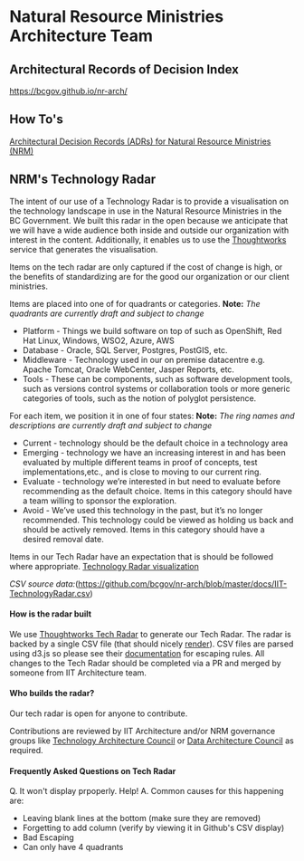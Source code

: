 # Natural Resource Ministries Architecture Team

## Architectural Records of Decision Index
https://bcgov.github.io/nr-arch/

## How To's 
[Architectural Decision Records (ADRs) for Natural Resource Ministries (NRM)](https://github.com/bcgov/nr-arch/blob/master/docs/readme.md)


## NRM's Technology Radar
The intent of our use of a Technology Radar is to provide a visualisation on the technology landscape in use in the Natural Resource Ministries in the BC Government.  We built this radar in the open because we anticipate that we will have a wide audience both inside and outside our organization with interest in the content.  Additionally, it enables us to use the [Thoughtworks](https://www.thoughtworks.com/radar/byor) service that generates the visualisation.

Items on the tech radar are only captured if the cost of change is high, or the benefits of standardizing are for the good our organization or our client ministries.

Items are placed into one of for quadrants or categories. __Note:__ _The quadrants are currently draft and subject to change_

* Platform - Things we build software on top of such as OpenShift, Red Hat Linux, Windows, WSO2, Azure, AWS 
* Database - Oracle, SQL Server, Postgres, PostGIS, etc.
* Middleware - Technology used in our on premise datacentre e.g. Apache Tomcat, Oracle WebCenter, Jasper Reports, etc.
* Tools - These can be components, such as software development tools, such as versions control systems or collaboration tools or more generic categories of tools, such as the notion of polyglot persistence.

For each item, we position it in one of four states: __Note:__ _The ring names and descriptions are currently draft and subject to change_

* Current - technology should be the default choice in a technology area
* Emerging - technology we have an increasing interest in and has been evaluated by multiple different teams in proof of concepts, test implementations,etc., and is close to moving to our current ring.
* Evaluate - technology we’re interested in but need to evaluate before recommending as the default choice. Items in this category should have a team willing to sponsor the exploration.
* Avoid - We’ve used this technology in the past, but it’s no longer recommended. This technology could be viewed as holding us back and should be actively removed. Items in this category should have a desired removal date.

Items in our Tech Radar have an expectation that is should be followed where appropriate.  [Technology Radar visualization](https://radar.thoughtworks.com/?sheetId=https%3A%2F%2Fraw.githubusercontent.com%2Fbcgov%2Fnr-arch%2Fmaster%2Fdocs%2FIIT-TechnologyRadar.csv)

_CSV source data:_(https://github.com/bcgov/nr-arch/blob/master/docs/IIT-TechnologyRadar.csv)

#### How is the radar built
We use [Thoughtworks Tech Radar](https://radar.thoughtworks.com/) to generate our Tech Radar. The radar is backed by a single CSV file (that should nicely [render](https://help.github.com/en/github/managing-files-in-a-repository/rendering-csv-and-tsv-data)). CSV files are parsed using d3.js so please see their [documentation](https://d3-wiki.readthedocs.io/zh_CN/master/CSV/) for escaping rules. All changes to the Tech Radar should be completed via a PR and merged by someone from IIT Architecture team.

#### Who builds the radar?
Our tech radar is open for anyone to contribute.

Contributions are reviewed by IIT Architecture and/or NRM governance groups like [Technology Architecture Council](https://nrm.sp.gov.bc.ca/sites/NRM/arb/SitePages/Home.aspx) or [Data Architecture Council](https://nrm.sp.gov.bc.ca/sites/NRM/arb/SitePages/Home.aspx) as required.

#### Frequently Asked Questions on Tech Radar
Q. It won't display prpoperly. Help!
A. Common causes for this happening are:
* Leaving blank lines at the bottom (make sure they are removed)
* Forgetting to add column (verify by viewing it in Github's CSV display)
* Bad Escaping
* Can only have 4 quadrants


